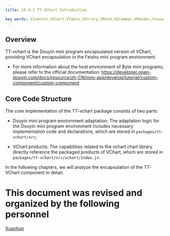```yaml
---
title: 14.4.1 TT-VChart Introduction    

key words: VisActor,VChart,VTable,VStrory,VMind,VGrammar,VRender,Visualization,Chart,Data,Table,Graph,Gis,LLM
---
```

## Overview

TT-vchart is the Douyin mini program encapsulated version of VChart, providing VChart encapsulation in the Feishu mini program environment.    

*  For more information about the host environment of Byte mini programs, please refer to the official documentation: https://developer.open-douyin.com/docs/resource/zh-CN/mini-app/develop/tutorial/custom-component/custom-component    



## Core Code Structure

The core implementation of the TT-vchart package consists of two parts:    

*  Douyin mini program environment adaptation: The adaptation logic for the Douyin mini program environment includes necessary implementation code and declarations, which are stored in `packages/tt-vchart/src`;    

*  VChart products: The capabilities related to the vchart chart library directly reference the packaged products of VChart, which are stored in `packages/tt-vchart/src/vchart/index.js`.    



In the following chapters, we will analyze the encapsulation of the TT-VChart component in detail.    









 # This document was revised and organized by the following personnel 
 [Xuanhun](https://github.com/xuanhun)
